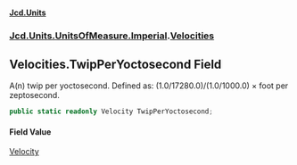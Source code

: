#### [Jcd.Units](index.md 'index')
### [Jcd.Units.UnitsOfMeasure.Imperial](Jcd.Units.UnitsOfMeasure.Imperial.md 'Jcd.Units.UnitsOfMeasure.Imperial').[Velocities](Velocities.md 'Jcd.Units.UnitsOfMeasure.Imperial.Velocities')

## Velocities.TwipPerYoctosecond Field

A(n) twip per yoctosecond. Defined as: (1.0/17280.0)/(1.0/1000.0) × foot per zeptosecond.

```csharp
public static readonly Velocity TwipPerYoctosecond;
```

#### Field Value
[Velocity](Velocity.md 'Jcd.Units.UnitTypes.Velocity')